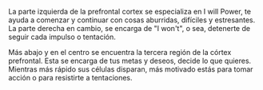 La parte izquierda de la prefrontal cortex se especializa en I will Power, te ayuda a comenzar y continuar con cosas aburridas, difíciles y estresantes. La parte derecha en cambio, se encarga de "I won't", o sea, detenerte de seguir cada impulso o tentación. 

Más abajo y en el centro se encuentra la tercera región de la córtex prefrontal. Esta se encarga de tus metas y deseos, decide lo que quieres. Mientras más rápido sus células disparan, más motivado estás para tomar acción o para resistirte a tentaciones. 
